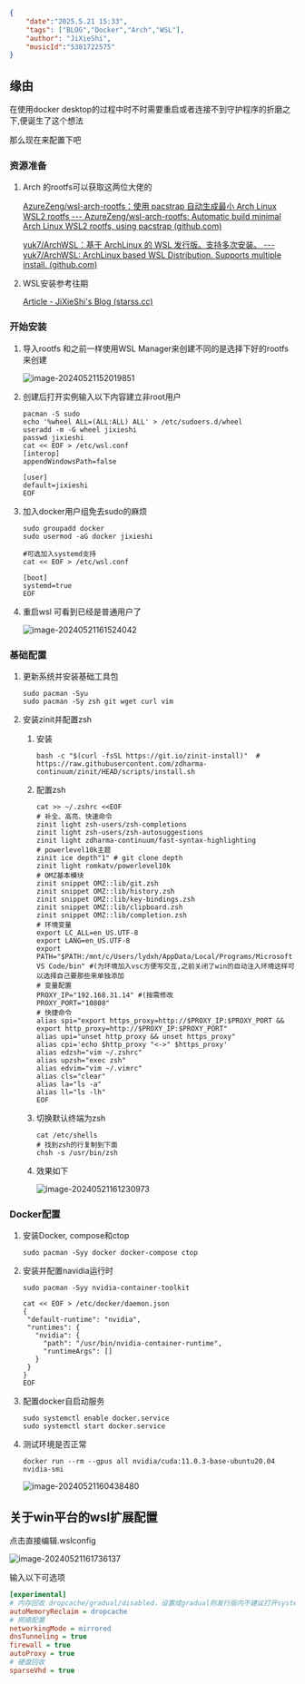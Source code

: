 ```json
{
    "date":"2025.5.21 15:33",
    "tags": ["BLOG","Docker","Arch","WSL"],
    "author": "JiXieShi",
    "musicId":"5381722575"
}
```

## 缘由

在使用docker desktop的过程中时不时需要重启或者连接不到守护程序的折磨之下,便诞生了这个想法

那么现在来配置下吧

### 资源准备

1. Arch 的rootfs可以获取这两位大佬的

   [AzureZeng/wsl-arch-rootfs：使用 pacstrap 自动生成最小 Arch Linux WSL2 rootfs --- AzureZeng/wsl-arch-rootfs: Automatic build minimal Arch Linux WSL2 rootfs, using pacstrap (github.com)](https://github.com/AzureZeng/wsl-arch-rootfs)

   [yuk7/ArchWSL：基于 ArchLinux 的 WSL 发行版。支持多次安装。 --- yuk7/ArchWSL: ArchLinux based WSL Distribution. Supports multiple install. (github.com)](https://github.com/yuk7/ArchWSL)

2. WSL安装参考往期

   [Article - JiXieShi's Blog (starss.cc)](https://www.starss.cc/article?key=7qZIm8)

### 开始安装

1. 导入rootfs 和之前一样使用WSL Manager来创建不同的是选择下好的rootfs来创建

   ![image-20240521152019851](https://s2.loli.net/2024/05/21/YK5wyqZtcBbDkS1.png)

2. 创建后打开实例输入以下内容建立非root用户

   ```shell
   pacman -S sudo
   echo '%wheel ALL=(ALL:ALL) ALL' > /etc/sudoers.d/wheel
   useradd -m -G wheel jixieshi
   passwd jixieshi
   cat << EOF > /etc/wsl.conf
   [interop]
   appendWindowsPath=false
   
   [user]
   default=jixieshi
   EOF
   ```

3. 加入docker用户组免去sudo的麻烦

   ```shell
   sudo groupadd docker
   sudo usermod -aG docker jixieshi
   
   #可选加入systemd支持
   cat << EOF > /etc/wsl.conf
   
   [boot]
   systemd=true
   EOF
   ```

4. 重启wsl 可看到已经是普通用户了

   ![image-20240521161524042](https://s2.loli.net/2024/05/21/QjSG2i7ODKH5R4b.png)     

### 基础配置

1. 更新系统并安装基础工具包

   ```shell
   sudo pacman -Syu
   sudo pacman -Sy zsh git wget curl vim
   ```

2. 安装zinit并配置zsh

   1. 安装

      ```shell
      bash -c "$(curl -fsSL https://git.io/zinit-install)"  # https://raw.githubusercontent.com/zdharma-continuum/zinit/HEAD/scripts/install.sh
      ```

   2. 配置zsh

      ```shell
      cat >> ~/.zshrc <<EOF
      # 补全、高亮、快速命令
      zinit light zsh-users/zsh-completions
      zinit light zsh-users/zsh-autosuggestions
      zinit light zdharma-continuum/fast-syntax-highlighting
      # powerlevel10k主题
      zinit ice depth"1" # git clone depth
      zinit light romkatv/powerlevel10k
      # OMZ基本模块
      zinit snippet OMZ::lib/git.zsh
      zinit snippet OMZ::lib/history.zsh
      zinit snippet OMZ::lib/key-bindings.zsh
      zinit snippet OMZ::lib/clipboard.zsh
      zinit snippet OMZ::lib/completion.zsh
      # 环境变量
      export LC_ALL=en_US.UTF-8  
      export LANG=en_US.UTF-8
      export PATH="$PATH:/mnt/c/Users/lydxh/AppData/Local/Programs/Microsoft VS Code/bin" #(为环境加入vsc方便写交互,之前关闭了win的自动注入环境这样可以选择自己要那些来单独添加
      # 变量配置
      PROXY_IP="192.168.31.14" #(按需修改
      PROXY_PORT="10808"
      # 快捷命令
      alias spi="export https_proxy=http://$PROXY_IP:$PROXY_PORT && export http_proxy=http://$PROXY_IP:$PROXY_PORT"
      alias upi="unset http_proxy && unset https_proxy"
      alias cpi='echo $http_proxy "<->" $https_proxy'
      alias edzsh="vim ~/.zshrc"
      alias upzsh="exec zsh"
      alias edvim="vim ~/.vimrc"
      alias cls="clear"
      alias la="ls -a"
      alias ll="ls -lh"
      EOF
      ```

   3. 切换默认终端为zsh

      ```shell
      cat /etc/shells
      # 找到zsh的行复制到下面
      chsh -s /usr/bin/zsh
      ```

   4. 效果如下

      ![image-20240521161230973](https://s2.loli.net/2024/05/21/UGnLQIBfhDsVzgp.png)

### Docker配置

1. 安装Docker, compose和ctop

   ```shell
   sudo pacman -Syy docker docker-compose ctop
   ```

2. 安装并配置navidia运行时

   ```shell
   sudo pacman -Syy nvidia-container-toolkit
   
   cat << EOF > /etc/docker/daemon.json
   {
    "default-runtime": "nvidia",
    "runtimes": {
      "nvidia": {
        "path": "/usr/bin/nvidia-container-runtime",
        "runtimeArgs": []
      }
    }
   }
   EOF
   ```

3. 配置docker自启动服务

   ```shell
   sudo systemctl enable docker.service
   sudo systemctl start docker.service
   ```

4. 测试环境是否正常

   ```shell
   docker run --rm --gpus all nvidia/cuda:11.0.3-base-ubuntu20.04 nvidia-smi
   ```

   ![image-20240521160438480](https://s2.loli.net/2024/05/21/9i7udRmcW6oGMCJ.png)

## 关于win平台的wsl扩展配置

点击直接编辑.wslconfig

![image-20240521161736137](https://s2.loli.net/2024/05/21/SP1wcqxE8HYL4ae.png)

输入以下可选项

```ini
[experimental]
# 内存回收 dropcache/gradual/disabled，设置成gradual则发行版内不建议打开systemd功能
autoMemoryReclaim = dropcache 
# 网络配置
networkingMode = mirrored 
dnsTunneling = true
firewall = true
autoProxy = true
# 硬盘回收
sparseVhd = true
```

